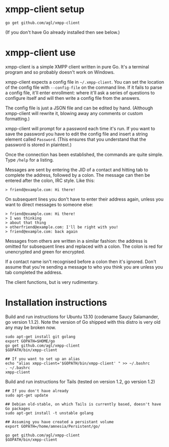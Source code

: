 xmpp-client setup
=================

    go get github.com/agl/xmpp-client

(If you don't have Go already installed then see below.)

xmpp-client use
===============

xmpp-client is a simple XMPP client written in pure Go. It's a terminal program and so probably doesn't work on Windows.

xmpp-client expects a config file in `~/.xmpp-client`. You can set the location of the config file with `--config-file` on the command line. If it fails to parse a config file, it'll enter enrollment: where it'll ask a series of questions to configure itself and will then write a config file from the answers.

The config file is just a JSON file and can be edited by hand. (Although xmpp-client will rewrite it, blowing away any comments or custom formatting.)

xmpp-client will prompt for a password each time it's run. If you want to save the password you have to edit the config file and insert a string element called `Password`. (This ensures that you understand that the password is stored in plaintext.)

Once the connection has been established, the commands are quite simple. Type `/help` for a listing.

Messages are sent by entering the JID of a contact and hitting tab to complete the address, followed by a colon. The message can then be entered after the colon, IRC style. Like this:

    > friend@example.com: Hi there!

On subsequent lines you don't have to enter their address again, unless you want to direct messages to someone else:

    > friend@example.com: Hi there!
    > I was thinking
    > about that thing
    > otherfriend@example.com: I'll be right with you!
    > friend@example.com: back again

Messages from others are written in a similar fashion: the address is omitted for subsequent lines and replaced with a colon. The colon is red for unencrypted and green for encrypted.

If a contact name isn't recognised before a colon then it's ignored. Don't assume that you're sending a message to who you think you are unless you tab completed the address.

The client functions, but is very rudimentary.

Installation instructions
=========================

Build and run instructions for Ubuntu 13.10 (codename Saucy Salamander, go version 1.1.2). Note the version of Go shipped with this distro is very old any may be broken now.

    sudo apt-get install git golang
    export GOPATH=$HOME/go
    go get github.com/agl/xmpp-client
    $GOPATH/bin/xmpp-client

    ## If you want to set up an alias
    echo "alias xmpp-client='$GOPATH/bin/xmpp-client' " >> ~/.bashrc
    . ~/.bashrc
    xmpp-client

Build and run instructions for Tails (tested on version 1.2, go version 1.2)

    ## If you don't have already
    sudo apt-get update
    
    ## Debian old-stable, on which Tails is currently based, doesn't have Go packages
    sudo apt-get install -t unstable golang

    ## Assuming you have created a persistant volume
    export GOPATH=/home/amnesia/Persistent/go/

    go get github.com/agl/xmpp-client
    $GOPATH/bin/xmpp-client
